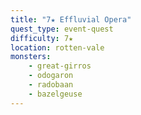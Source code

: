 ```yaml
---
title: "7★ Effluvial Opera"
quest_type: event-quest
difficulty: 7★
location: rotten-vale
monsters:
    - great-girros
    - odogaron
    - radobaan
    - bazelgeuse
---
```

